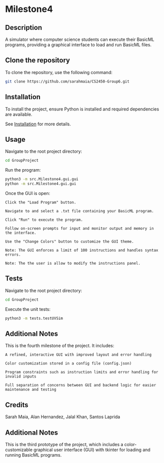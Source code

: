 # Milestone4

## Description
A simulator where computer science students can execute their BasicML programs, providing a graphical interface to load and run BasicML files.

## Clone the repository
To clone the repository, use the following command:

```bash
git clone https://github.com/sarahmaia/CS2450-Group6.git
```

## Installation
To install the project, ensure Python is installed and required dependencies are available. 

See [Installation](docs/installation.rst) for more details.

## Usage
Navigate to the root project directory:

```bash
cd GroupProject
```

Run the program:

```bash
python3 -m src.Milestone4.gui.gui
python -m src.Milestone4.gui.gui
```
Once the GUI is open:

    Click the "Load Program" button.

    Navigate to and select a .txt file containing your BasicML program.

    Click "Run" to execute the program.

    Follow on-screen prompts for input and monitor output and memory in the interface.

    Use the "Change Colors" button to customize the GUI theme.

    Note: The GUI enforces a limit of 100 instructions and handles syntax errors.

    Note: The the user is allow to modify the instructions panel.

## Tests
Navigate to the root project directory:

```bash
cd GroupProject
```

Execute the unit tests:

```bash
python3 -m tests.testUVSim
```
## Additional Notes

This is the fourth milestone of the project. It includes:

    A refined, interactive GUI with improved layout and error handling

    Color customization stored in a config file (config.json)

    Program constraints such as instruction limits and error handling for invalid inputs

    Full separation of concerns between GUI and backend logic for easier maintenance and testing

## Credits
Sarah Maia, Alan Hernandez, Jalal Khan, Santos Laprida

## Additional Notes
This is the third prototype of the project, which includes a color-customizable graphical user interface (GUI) with tkinter for loading and running BasicML programs.

